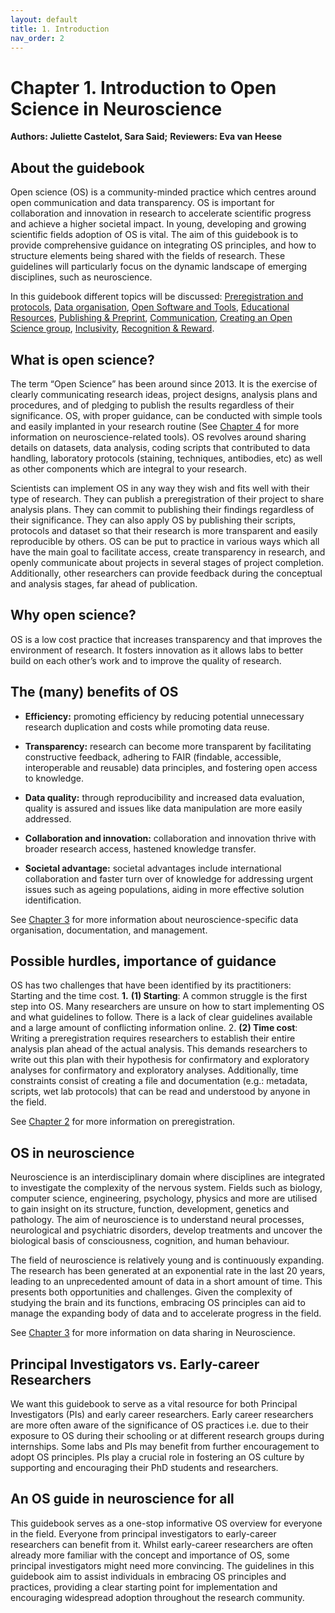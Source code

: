 ```yaml
---
layout: default
title: 1. Introduction
nav_order: 2
---
```


# Chapter 1. Introduction to Open Science in Neuroscience
**Authors: Juliette Castelot, Sara Said;**
**Reviewers: Eva van Heese**

## About the guidebook
Open science (OS) is a community-minded practice which centres around open communication and data transparency. OS is important for collaboration and innovation in research to accelerate scientific progress and achieve a higher societal impact. In young, developing and growing scientific fields adoption of OS is vital. The aim of this guidebook is to provide comprehensive guidance on integrating OS principles, and how to structure elements being shared with the fields of research. These guidelines will particularly focus on the dynamic landscape of emerging disciplines, such as neuroscience. 

In this guidebook different topics will be discussed: [Preregistration and protocols](https://marbarrantescepas.github.io/OS-neuroscience/tabs/2.%20Preregistration%20&%20Protocols.html), [Data organisation](https://marbarrantescepas.github.io/OS-neuroscience/tabs/3.%20Data%20Organisation.html), [Open Software and Tools](https://marbarrantescepas.github.io/OS-neuroscience/tabs/4.%20Open%20Software%20&%20Tools.html), [Educational Resources](https://marbarrantescepas.github.io/OS-neuroscience/tabs/5.%20Educational%20Resources.html), [Publishing & Preprint](https://marbarrantescepas.github.io/OS-neuroscience/tabs/6.%20Publishing%20&%20Preprints.html), [Communication](https://marbarrantescepas.github.io/OS-neuroscience/tabs/7.%20Communication.html), [Creating an Open Science group](https://marbarrantescepas.github.io/OS-neuroscience/tabs/8.%20Create%20an%20Open%20Science%20Group.html), [Inclusivity](https://marbarrantescepas.github.io/OS-neuroscience/tabs/9.%20Inclusivity.html), [Recognition & Reward](https://marbarrantescepas.github.io/OS-neuroscience/tabs/10.%20Recognition%20&%20Reward.html).

## What is open science?
The term “Open Science” has been around since 2013. It is the exercise of clearly communicating research ideas, project designs, analysis plans and procedures, and of pledging to publish the results regardless of their significance. OS, with proper guidance, can be conducted with simple tools and easily implanted in your research routine (See [Chapter 4](https://marbarrantescepas.github.io/OS-neuroscience/tabs/4.%20Open%20Software%20&%20Tools.html) for more information on neuroscience-related tools). OS revolves around sharing details on datasets, data analysis, coding scripts that contributed to data handling, laboratory protocols (staining, techniques, antibodies, etc) as well as other components which are integral to your research.

Scientists can implement OS in any way they wish and fits well with their type of research. They can publish a preregistration of their project to share analysis plans. They can commit to publishing their findings regardless of their significance. They can also apply OS by publishing their scripts, protocols and dataset so that their research is more transparent and easily reproducible by others. OS can be put to practice in various ways which all have the main goal to facilitate access, create transparency in research, and openly communicate about projects in several stages of project completion. Additionally, other researchers can provide feedback during the conceptual and analysis stages, far ahead of publication. 

## Why open science? 
OS is a low cost practice that increases transparency and that improves the environment of research. It fosters innovation as it allows labs to better build on each other’s work and to improve the quality of research. 

## The (many) benefits of OS
- **Efficiency:** promoting efficiency by reducing potential unnecessary research duplication and costs while promoting data reuse.

- **Transparency:** research can become more transparent by facilitating constructive feedback, adhering to FAIR (findable, accessible, interoperable and reusable) data principles, and fostering open access to knowledge.

- **Data quality:** through reproducibility and increased data evaluation, quality is assured and issues like data manipulation are more easily addressed.

- **Collaboration and innovation:** collaboration and innovation thrive with broader research access, hastened knowledge transfer.

- **Societal advantage:** societal advantages include international collaboration and faster turn over of knowledge for addressing urgent issues such as ageing populations, aiding in more effective solution identification.

See [Chapter 3](https://marbarrantescepas.github.io/OS-neuroscience/tabs/3.%20Data%20Organisation.html) for more information about neuroscience-specific data organisation, documentation, and management. 

## Possible hurdles, importance of guidance
OS has two challenges that have been identified by its practitioners: Starting and the time cost.
**1.** **(1) Starting**: A common struggle is the first step into OS. Many researchers are unsure on how to start implementing OS and what guidelines to follow. There is a lack of clear guidelines available and a large amount of conflicting information online.
2. **(2) Time cost**: Writing a preregistration requires researchers to establish their entire analysis plan ahead of the actual analysis. This demands researchers to write out this plan with their hypothesis for confirmatory and exploratory analyses for confirmatory and exploratory analyses.  Additionally, time constraints consist of creating a file and documentation (e.g.: metadata, scripts, wet lab protocols) that can be read and understood by anyone in the field.

See [Chapter 2](https://marbarrantescepas.github.io/OS-neuroscience/tabs/2.%20Preregistration%20&%20Protocols.html) for more information on preregistration. 

## OS in neuroscience
Neuroscience is an interdisciplinary domain where disciplines are integrated to investigate the complexity of the nervous system. Fields such as biology, computer science, engineering, psychology, physics and more are utilised to gain insight on its structure, function, development, genetics and pathology. The aim of neuroscience is to understand neural processes, neurological and psychiatric disorders, develop treatments and uncover the biological basis of consciousness, cognition, and human behaviour.

The field of neuroscience is relatively young and is continuously expanding. The research has been generated at an exponential rate in the last 20 years, leading to an unprecedented amount of data in a short amount of time. This presents both opportunities and challenges. Given the complexity of studying the brain and its functions, embracing OS principles can aid to manage the expanding body of data and to accelerate progress in the field.

See [Chapter 3](https://marbarrantescepas.github.io/OS-neuroscience/tabs/3.%20Data%20Organisation.html) for more information on data sharing in Neuroscience. 

## Principal Investigators vs. Early-career Researchers
We want this guidebook to serve as a vital resource for both Principal Investigators (PIs) and early career researchers. Early career researchers are more often aware of the significance of OS practices i.e. due to their exposure to OS during their schooling or at different research groups during internships. Some labs and PIs may benefit from further encouragement to adopt OS principles. PIs play a crucial role in fostering an OS culture by supporting and encouraging their PhD students and researchers. 

## An OS guide in neuroscience for all
This guidebook serves as a one-stop informative OS overview for everyone in the field. Everyone from principal investigators to early-career researchers can benefit from it. Whilst early-career researchers are often already more familiar with the concept and importance of OS, some principal investigators might need more convincing. The guidelines in this guidebook aim to assist individuals in embracing OS principles and practices, providing a clear starting point for implementation and encouraging widespread adoption throughout the research community.

